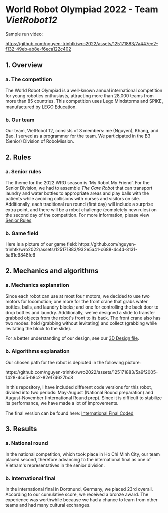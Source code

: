 <h1>World Robot Olympiad 2022 - Team <i>VietRobot12</i></h1>
<p>Sample run video: </p>


https://github.com/nguyen-trinhtk/wro2022/assets/125171883/7a447ee2-f132-49eb-ab8e-f6eca122c402


<h2>1. Overview</h2>
<h3>  a. The competition </h3>
<p>The World Robot Olympiad is a well-known annual international competition for young robotics enthusiasts, attracting more than 28,000 teams from more than 85 countries. This competition uses Lego Mindstorms and SPIKE, manufactured by LEGO Education.</p>
<h3>  b. Our team </h3>
<p>Our team, VietRobot 12, consists of 3 members: me (Nguyen), Khang, and Bao. I served as a programmer for the team. We participated in the B3 (Senior) Division of RoboMission. </p>
<h2>2. Rules</h2>
<h3>  a. Senior rules</h3>
<p>The theme for the 2022 WRO season is 'My Robot My Friend'. For the Senior Division, we had to assemble <i>The Care Robot</i> that can transport laundry and water bottles to appropriate areas and play balls with the patients while avoiding collisions with nurses and visitors on site. Additionally, each traditional run round (first day) will include a surprise extra point, and there will be a robot challenge (completely new rules) on the second day of the competition. For more information, please view <a href="https://wro-association.org/wp-content/uploads/WRO-2022-RoboMission-Senior.pdf">Senior Rules</a></p>
<h3>  b. Game field</h3>
<p> Here is a picture of our game field: https://github.com/nguyen-trinhtk/wro2022/assets/125171883/932e5a41-c688-4c4d-8131-5a61e9848fc6
</p>
<h2>2. Mechanics and algorithms</h2>
<h3>  a. Mechanics explanation </h3>
<p>Since each robot can use at most four motors, we decided to use two motors for locomotion; one more for the front crane that grabs water bottles, balls, and laundry blocks; and one for controlling the back door to drop bottles and laundry. Additionally, we've designed a slide to transfer grabbed objects from the robot's front to its back. The front crane also has two modes: hold (grabbing without levitating) and collect (grabbing while levitating the block to the slide). </p>
<p>For a better understanding of our design, see our <a href="https://github.com/nguyen-trinhtk/wro2022/blob/main/detached-model.io">3D Design file</a>.</p>
<h3>  b. Algorithms explanation </h3>
<p>Our chosen path for the robot is depicted in the following picture: </p> https://github.com/nguyen-trinhtk/wro2022/assets/125171883/5a9f2005-1428-4cd5-b8c2-82e174627bc8



<p>In this repository, I have included different code versions for this robot, divided into two periods: May-August (National Round preparation) and August-November (International Round prep). Since it is difficult to stabilize its performance, we have made a lot of improvements.</p>
<p>The final version can be found here: <a href="https://github.com/nguyen-trinhtk/wro2022/blob/main/runWRO.ev3">International Final Coded</a></p>
<h2>3. Results</h2>
<h3>  a. National round</h3>
<p>In the national competition, which took place in Ho Chi Minh City, our team placed second, therefore advancing to the international final as one of Vietnam's representatives in the senior division. </p>
<h3>  b. International final</h3>
<p>In the international final in Dortmund, Germany, we placed 23rd overall. According to our cumulative score, we received a bronze award. The experience was worthwhile because we had a chance to learn from other teams and had many cultural exchanges.</p>
